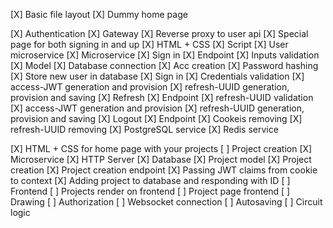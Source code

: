 [X] Basic file layout
[X] Dummy home page

[X] Authentication
    [X] Gateway
        [X] Reverse proxy to user api
    [X] Special page for both signing in and up
        [X] HTML + CSS
        [X] Script
    [X] User microservice
        [X] Microservice
        [X] Sign in
            [X] Endpoint
            [X] Inputs validation
            [X] Model
                [X] Database connection
                [X] Acc creation
                    [X] Password hashing
                    [X] Store new user in database
                [X] Sign in
                    [X] Credentials validation
            [X] access-JWT generation and provision
            [X] refresh-UUID generation, provision and saving
        [X] Refresh
            [X] Endpoint
            [X] refresh-UUID validation
            [X] access-JWT generation and provision
            [X] refresh-UUID generation, provision and saving
        [X] Logout
            [X] Endpoint
            [X] Cookeis removing
            [X] refresh-UUID removing
    [X] PostgreSQL service
    [X] Redis service

[X] HTML + CSS for home page with your projects
[ ] Project creation
    [X] Microservice
        [X] HTTP Server
        [X] Database
        [X] Project model
            [X] Project creation
        [X] Project creation endpoint
        [X] Passing JWT claims from cookie to context
        [X] Adding project to database and responding with ID
    [ ] Frontend
[ ] Projects render on frontend
[ ] Project page frontend
[ ] Drawing
[ ] Authorization
[ ] Websocket connection
[ ] Autosaving
[ ] Circuit logic